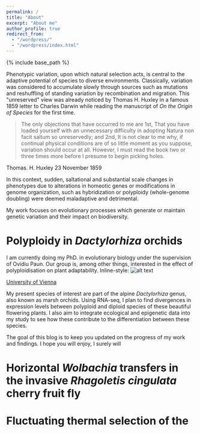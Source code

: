 ```yaml
---
permalink: /
title: "About"
excerpt: "About me"
author_profile: true
redirect_from:
  - "/wordpress/"
  - "/wordpress/index.html"
---
```


{% include base_path %}

Phenotypic variation, upon which natural selection acts, is central to the adaptive potential of species to diverse environments. Classically, variation was considered to accumulate slowly through sources such as mutations and reshuffling of standing variation by recombination and migration. This "unreserved" view was already noticed by Thomas H. Huxley in a famous 1859 letter to Charles Darwin while reading the manuscript of *On the Origin of Species* for the first time.

> The only objections that have occurred to me are 1st, That you have loaded yourself with an unnecessary difficulty in adopting Natura non facit saltum so unreservedly; and 2nd, It is not clear to me why, if continual physical conditions are of so little moment as you suppose, variation should occur at all. However, I must read the book two or three times more before I presume to begin picking holes.

Thomas. H. Huxley 23 November 1859

In this context, sudden, saltational and substantial scale changes in phenotypes due to alterations in homeotic genes or modifications in genome organization, such as hybridization or polyploidy (whole-genome doubling) were deemed maladaptive and detrimental.

My work focuses on evolutionary processes which generate or maintain genetic variation and their impact on biodiversity.

# Polyploidy in *Dactylorhiza* orchids
I am currently doing my PhD. in evolutionary biology under the supervision of Ovidiu Paun. Our group is, among other things, interested in the effect of polyploidisation on plant adaptability.
Inline-style:
![alt text](/home/thomas/Documents/twolfe.github.io/images/dacty_fig.png "Logo Title Text 1")


[University of Vienna](http://plantgenomics.univie.ac.at/research/)

My present species of interest are part of the alpine *Dactylorhiza* genus, also known as marsh orchids. Using RNA-seq, I plan to find divergences in expression levels between polyploid and diploid species of these beautiful flowering plants. I also aim to integrate ecological and epigenetic data into my study to see how these contribute to the differentiation between these species.

The goal of this blog is to keep you updated on the progress of my work and findings. I hope you will enjoy, I surely will

# Horizontal *Wolbachia* transfers in the invasive *Rhagoletis cingulata* cherry fruit fly

# Fluctuating thermal selection of the
